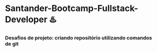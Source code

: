 # Santander-Bootcamp-Fullstack-Developer ♨️
 ### Desafios de projeto: criando repositório utilizando comandos de git
